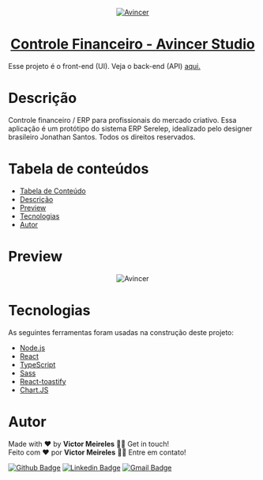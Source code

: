 <p align="center">
  <a href="https://app.avincerstudio.com/" target="_blank">
    <img src="https://app.avincerstudio.com/images/logo_black.png" alt="Avincer" />
  </a>
</p>

<h1 align="center" style="border-bottom: none">
  <a href="https://app.avincerstudio.com/" target="_blank">Controle Financeiro - Avincer Studio</a>
</h1>

<p>
  Esse projeto é o front-end (UI). Veja o back-end (API) <a href="https://github.com/VictorLM/serelep-proto-api" target="_blank">aqui.</a>
</p>

<h1 id="descricao">Descrição</h1>

<p>
  Controle financeiro / ERP para profissionais do mercado criativo. Essa aplicação é um protótipo do sistema ERP Serelep, idealizado pelo designer brasileiro Jonathan Santos. Todos os direitos reservados.
</p>

<h1 id="tabela-de-conteudo">Tabela de conteúdos</h1>

<!--ts-->
   * [Tabela de Conteúdo](#tabela-de-conteudo)
   * [Descrição](#descricao)
   * [Preview](#preview)
   * [Tecnologias](#tecnologias)
   * [Autor](#autor)
<!--te-->

<h1 id="preview">Preview</h1>

<p align="center">
  <img src="https://i.ibb.co/K7YYBBn/AVINCER.png" alt="Avincer" />
</p>

<h1 id="tecnologias">Tecnologias</h1>

<p>
    As seguintes ferramentas foram usadas na construção deste projeto:
</p>

- [Node.js](https://nodejs.org/en/)
- [React](https://pt-br.reactjs.org/)
- [TypeScript](https://www.typescriptlang.org/)
- [Sass](https://sass-lang.com/)
- [React-toastify](https://fkhadra.github.io/react-toastify/introduction)
- [Chart.JS](https://www.chartjs.org/)

<h1 id="autor">Autor</h1>

<p>
  Made with ❤️ by <b>Victor Meireles</b> 👋🏽 Get in touch!
  <br/>
  Feito com ❤️ por <b>Victor Meireles</b> 👋🏽 Entre em contato!
</p>

[![Github Badge](https://img.shields.io/badge/-Github-000?style=flat-square&logo=Github&logoColor=white&link=https://github.com/VictorLM)](https://github.com/VictorLM)
[![Linkedin Badge](https://img.shields.io/badge/-LinkedIn-blue?style=flat-square&logo=Linkedin&logoColor=white&link=https://www.linkedin.com/in/victorlucasmeireles/)](https://www.linkedin.com/in/victorlucasmeireles/)
[![Gmail Badge](https://img.shields.io/badge/-Email-c14438?style=flat-square&logo=Gmail&logoColor=white&link=mailto:victor.meireles.dev@gmail.com)](mailto:victor.meireles.dev@gmail.com)
